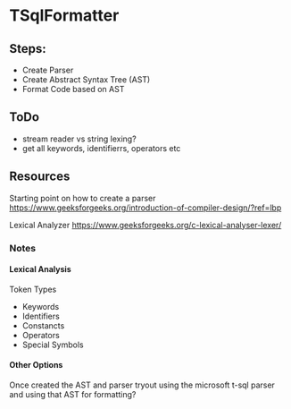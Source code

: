 # TSqlFormatter

## Steps:
- Create Parser
- Create Abstract Syntax Tree (AST)
- Format Code based on AST

## ToDo
- stream reader vs string lexing?
- get all keywords, identifierrs, operators etc


## Resources
Starting point on how to create a parser
https://www.geeksforgeeks.org/introduction-of-compiler-design/?ref=lbp

Lexical Analyzer
https://www.geeksforgeeks.org/c-lexical-analyser-lexer/


### Notes
#### Lexical Analysis
Token Types
- Keywords
- Identifiers
- Constancts
- Operators
- Special Symbols


#### Other Options
Once created the AST and parser tryout using the microsoft t-sql parser and using that AST for formatting?